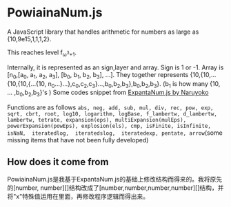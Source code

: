 # PowiainaNum.js

A JavaScript library that handles arithmetic for numbers as large as {10,9e15,1,1,1,2}.

This reaches level f<sub>ω<sup>3</sup>+1</sub>.

Internally, it is represented as an sign,layer and array. Sign is 1 or -1. Array is \[n<sub>0</sub>,\[a<sub>0</sub>, a<sub>1</sub>, a<sub>2</sub>, a<sub>3</sub>], \[b<sub>0</sub>, b<sub>1</sub>, b<sub>2</sub>, b<sub>3</sub>], ...]. They together represents {10,{10,...{10,{10,{...{10, n<sub>0</sub>...}...},c<sub>0</sub>,c<sub>2</sub>,c<sub>3</sub>}...,b<sub>0</sub>,b<sub>2</sub>,b<sub>3</sub>},b<sub>0</sub>,b<sub>2</sub>,b<sub>3</sub>}.
(b<sub>1</sub> is how many {10, ... ,b<sub>0</sub>,b<sub>2</sub>,b<sub>3</sub>}'s )
Some codes snippet from [ExpantaNum.js by Naruyoko](https://github.com/Naruyoko/ExpantaNum.js)

Functions are as follows `abs, neg, add, sub, mul, div, rec, pow, exp, sqrt, cbrt, root, log10, logarithm, logBase, f_lambertw, d_lambertw, lambertw, tetrate, expansion(eps), multiExpansion(mulEps), powerExpansion(powEps), explosion(els), cmp, isFinite, isInfinite, isNaN,  iteratedlog,  iteratedslog,  iteratedexp, pentate, arrow`(some missing items that have not been fully developed)

## How does it come from
PowiainaNum.js是我基于ExpantaNum.js的基础上修改结构而得来的。我将原先的\[number, number\]\[\]结构改成了\[number,number,number,number\]\[\]结构，并将"x"特殊值运用在里面，再修改程序逻辑而得出来。
